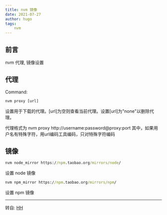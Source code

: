 ```yaml
---
title: nvm 镜像
date: 2021-07-27
author: hugo
tags:
    nvm
---
```


## 前言

nvm 代理, 镜像设置

## 代理

Command:
```cmd
nvm proxy [url]
```
设置用于下载的代理。[url]为空则查看当前代理。设置[url]为"none"以删除代理。

代理格式为 nvm proxy http://username:password@proxy:port 其中，如果用户名有特殊字符，用url编码工具编码，只对特殊字符编码

## 镜像

```cmd
nvm node_mirror https://npm.taobao.org/mirrors/node/
```
设置 node 镜像

```cmd
nvm npm_mirror https://npm.taobao.org/mirrors/npm/
```
设置 npm 镜像


---
转自: [HH](http://www.hugohuang.xyz/)

